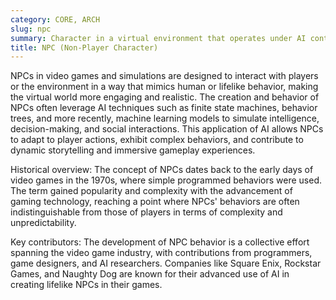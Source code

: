 ```yaml
---
category: CORE, ARCH
slug: npc
summary: Character in a virtual environment that operates under AI control, exhibiting behaviors or responses not directed by human players.
title: NPC (Non-Player Character)
---
```


NPCs in video games and simulations are designed to interact with players or the environment in a way that mimics human or lifelike behavior, making the virtual world more engaging and realistic. The creation and behavior of NPCs often leverage AI techniques such as finite state machines, behavior trees, and more recently, machine learning models to simulate intelligence, decision-making, and social interactions. This application of AI allows NPCs to adapt to player actions, exhibit complex behaviors, and contribute to dynamic storytelling and immersive gameplay experiences.

Historical overview: The concept of NPCs dates back to the early days of video games in the 1970s, where simple programmed behaviors were used. The term gained popularity and complexity with the advancement of gaming technology, reaching a point where NPCs' behaviors are often indistinguishable from those of players in terms of complexity and unpredictability.

Key contributors: The development of NPC behavior is a collective effort spanning the video game industry, with contributions from programmers, game designers, and AI researchers. Companies like Square Enix, Rockstar Games, and Naughty Dog are known for their advanced use of AI in creating lifelike NPCs in their games.
